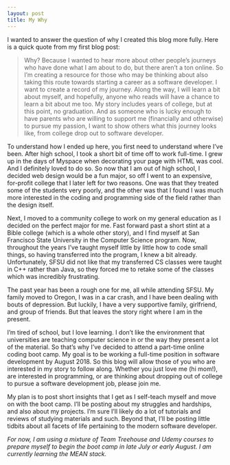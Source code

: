 ```yaml
---
layout: post
title: My Why
---
```

I wanted to answer the question of why I created this blog more fully. Here is a quick quote from my first blog post:

> Why? Because I wanted to hear more about other people’s journeys who have done what I am about to do, but there aren’t a ton online. So I’m creating a resource for those who may be thinking about also taking this route towards starting a career as a software developer. I want to create a record of my journey. Along the way, I will learn a bit about myself, and hopefully, anyone who reads will have a chance to learn a bit about me too. My story includes years of college, but at this point, no graduation. And as someone who is lucky enough to have parents who are willing to support me (financially and otherwise) to pursue my passion, I want to show others what this journey looks like, from college drop out to software developer.

To understand how I ended up here, you first need to understand where I’ve been. After high school, I took a short bit of time off to work full-time. I grew up in the days of Myspace when decorating your page with HTML was cool. And I definitely loved to do so. So now that I am out of high school, I decided web design would be a fun major, so off I went to an expensive, for-profit college that I later left for two reasons. One was that they treated some of the students very poorly, and the other was that I found I was much more interested in the coding and programming side of the field rather than the design itself.

Next, I moved to a community college to work on my general education as I decided on the perfect major for me. Fast forward past a short stint at a Bible college (which is a whole other story), and I find myself at San Francisco State University in the Computer Science program. Now, throughout the years I’ve taught myself little by little how to code small things, so having transferred into the program, I knew a bit already. Unfortunately, SFSU did not like that my transferred CS classes were taught in C++ rather than Java, so they forced me to retake some of the classes which was incredibly frustrating.

The past year has been a rough one for me, all while attending SFSU. My family moved to Oregon, I was in a car crash, and I have been dealing with bouts of depression. But luckily, I have a very supportive family, girlfriend, and group of friends. But that leaves the story right where I am in the present.

I’m tired of school, but I love learning. I don’t like the environment that universities are teaching computer science in or the way they present a lot of the material. So that’s why I’ve decided to attend a part-time online coding boot camp. My goal is to be working a full-time position in software development by August 2018. So this blog will allow those of you who are interested in my story to follow along. Whether you just love me (hi mom!), are interested in programming, or are thinking about dropping out of college to pursue a software development job, please join me.

My plan is to post short insights that I get as I self-teach myself and move on with the boot camp. I’ll be posting about my struggles and hardships, and also about my projects. I’m sure I’ll likely do a lot of tutorials and reviews of studying materials and such. Beyond that, I’ll be posting little tidbits about all facets of life pertaining to the modern software developer.

_For now, I am using a mixture of Team Treehouse and Udemy courses to prepare
myself to begin the boot camp in late July or early August. I am currently
learning the MEAN stack._
